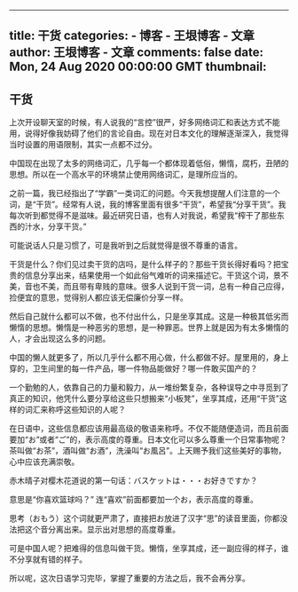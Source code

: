 
---
title: 干货
categories: 
    - 博客
    - 王垠博客 - 文章
author: 王垠博客 - 文章
comments: false
date: Mon, 24 Aug 2020 00:00:00 GMT
thumbnail: 
---

<div>   
<h2>干货</h2>
            <p>上次开设聊天室的时候，有人说我的“言控”很严，好多网络词汇和表达方式不能用，说得好像我妨碍了他们的言论自由。现在对日本文化的理解逐渐深入，我觉得当时设置的用语限制，其实一点都不过分。</p>

<p>中国现在出现了太多的网络词汇，几乎每一个都体现着低俗，懒惰，腐朽，丑陋的思想。所以在一个高水平的环境禁止使用网络词汇，是理所应当的。</p>

<p>之前一篇，我已经指出了“学霸”一类词汇的问题。今天我想提醒人们注意的一个词，是“干货”。经常有人说，我的博客里面有很多“干货”，希望我“分享干货”。我每次听到都觉得不是滋味。最近研究日语，也有人对我说，希望我“榨干了那些东西的汁水，分享干货。”</p>

<p>可能说话人只是习惯了，可是我听到之后就觉得是很不尊重的语言。</p>

<p>干货是什么？你们见过卖干货的店吗，是什么样子的？那些干货长得好看吗？把宝贵的信息分享出来，结果使用一个如此俗气难听的词来描述它。干货这个词，景不美，音也不美，而且带有卑贱的意味。很多人说到干货一词，总有一种自己应得，捡便宜的意思，觉得别人都应该无偿廉价分享一样。</p>

<p>然后自己就什么都可以不做，也不付出什么，只是坐享其成。这是一种极其低劣而懒惰的思想。懒惰是一种恶劣的思想，是一种罪恶。世界上就是因为有太多懒惰的人，才会出现这么多的问题。</p>

<p>中国的懒人就更多了，所以几乎什么都不用心做，什么都做不好。屋里用的，身上穿的，卫生间里的每一件产品，哪一件物品能做好？哪一件敢买国产的？</p>

<p>一个勤勉的人，依靠自己的力量和毅力，从一堆纷繁复杂，各种误导之中寻觅到了真正的知识，他凭什么要分享给这些只想搬来“小板凳”，坐享其成，还用“干货”这样的词汇来称呼这些知识的人呢？</p>

<p>在日语中，这些信息都应该用最高级的敬语来称呼。不仅不能随便造词，而且前面要加“お”或者“ご”的，表示高度的尊重。日本文化可以多么尊重一个日常事物呢？茶叫做“お茶”，酒叫做“お酒”，洗澡叫“お風呂”。上天赐予我们这些美好的事物，心中应该充满崇敬。</p>

<p>赤木晴子对樱木花道说的第一句话：バスケットは・・・お好きですか？</p>

<p>意思是“你喜欢篮球吗？” 连“喜欢”前面都要加一个お，表示高度的尊重。</p>

<p>思考（おもう）这个词就更严肃了，直接把お放进了汉字“思”的读音里面，你都没法把这个音分离出来。显示出对思想的高度尊重。</p>

<p>可是中国人呢？把难得的信息叫做干货。懒惰，坐享其成，还一副应得的样子，谁不分享就有错的样子。</p>

<p>所以呢，这次日语学习完毕，掌握了重要的方法之后，我不会再分享。</p>

          
</div>
            